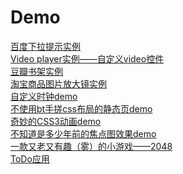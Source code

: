 # Demo

<a target="_blank" href="http://voidsky.cn/Demo/search/">百度下拉提示实例</a>
<br />
<a href="http://zero1five.gitee.io/lazyman/block/zero.html" target="_blank">Video player实例——自定义video控件</a>
<br />
<a href="http://voidsky.cn/Demo/douban/" target="_blank">豆瓣书架实例</a>
<br />
<a href="http://voidsky.cn/Demo/Gs/" target="_blank">淘宝商品图片放大镜实例</a>
<br />
<a href="http://voidsky.cn/Demo/clock/clock.html" target="_blank">自定义时钟demo</a>
<br />
<a href="http://zero1five.gitee.io/lazyman/Design/" target="_blank">不使用bt手搓css布局的静态页demo</a>
<br />
<a href="http://zero1five.gitee.io/lazyman/Zero/" target="_blank">奇妙的CSS3动画demo</a>
<br />
<a href="http://voidsky.cn/Demo/hot/demo9.html" target="_blank">不知道是多少年前的焦点图效果demo</a>
<br />
<a href="http://voidsky.cn/Demo/2048/" target="_blank">一款又老又有趣（雾）的小游戏——2048</a>
<br />
<a href="http://voidsky.cn/Demo/todo/" target="_blank">ToDo应用</a>
